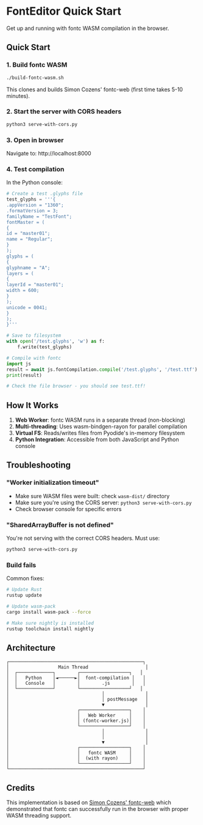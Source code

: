 # FontEditor Quick Start

Get up and running with fontc WASM compilation in the browser.

## Quick Start

### 1. Build fontc WASM

```bash
./build-fontc-wasm.sh
```

This clones and builds Simon Cozens' fontc-web (first time takes 5-10 minutes).

### 2. Start the server with CORS headers

```bash
python3 serve-with-cors.py
```

### 3. Open in browser

Navigate to: http://localhost:8000

### 4. Test compilation

In the Python console:

```python
# Create a test .glyphs file
test_glyphs = '''{
.appVersion = "1360";
.formatVersion = 3;
familyName = "TestFont";
fontMaster = (
{
id = "master01";
name = "Regular";
}
);
glyphs = (
{
glyphname = "A";
layers = (
{
layerId = "master01";
width = 600;
}
);
unicode = 0041;
}
);
}'''

# Save to filesystem
with open('/test.glyphs', 'w') as f:
    f.write(test_glyphs)

# Compile with fontc
import js
result = await js.fontCompilation.compile('/test.glyphs', '/test.ttf')
print(result)

# Check the file browser - you should see test.ttf!
```

## How It Works

1. **Web Worker**: fontc WASM runs in a separate thread (non-blocking)
2. **Multi-threading**: Uses wasm-bindgen-rayon for parallel compilation
3. **Virtual FS**: Reads/writes files from Pyodide's in-memory filesystem
4. **Python Integration**: Accessible from both JavaScript and Python console

## Troubleshooting

### "Worker initialization timeout"

- Make sure WASM files were built: check `wasm-dist/` directory
- Make sure you're using the CORS server: `python3 serve-with-cors.py`
- Check browser console for specific errors

### "SharedArrayBuffer is not defined"

You're not serving with the correct CORS headers. Must use:
```bash
python3 serve-with-cors.py
```

### Build fails

Common fixes:
```bash
# Update Rust
rustup update

# Update wasm-pack
cargo install wasm-pack --force

# Make sure nightly is installed
rustup toolchain install nightly
```

## Architecture

```
┌─────────────────────────────────────────────────┐
│                  Main Thread                     │
│  ┌─────────────┐        ┌──────────────────┐   │
│  │   Python    │◄──────►│  font-compilation │   │
│  │   Console   │        │        .js        │   │
│  └─────────────┘        └──────────────────┘   │
│                                  │               │
│                                  │ postMessage   │
│                                  ▼               │
│                         ┌──────────────────┐    │
│                         │   Web Worker     │    │
│                         │ (fontc-worker.js)│    │
│                         └──────────────────┘    │
│                                  │               │
│                                  │               │
│                                  ▼               │
│                         ┌──────────────────┐    │
│                         │   fontc WASM     │    │
│                         │  (with rayon)    │    │
│                         └──────────────────┘    │
└─────────────────────────────────────────────────┘
```

## Credits

This implementation is based on [Simon Cozens' fontc-web](https://github.com/simoncozens/fontc-web) which demonstrated that fontc can successfully run in the browser with proper WASM threading support.
